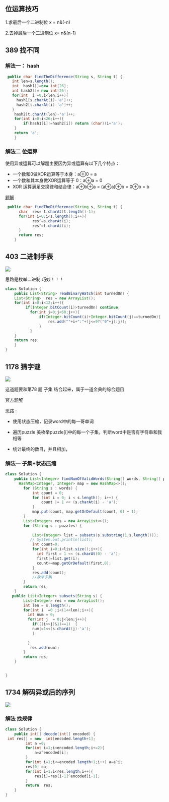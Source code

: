 

## 位运算技巧 

1.求最后一个二进制位  x = n&(-n)

2.去掉最后一个二进制位  x=  n&(n-1)

## 389 找不同

### 解法一： hash

```java
 public char findTheDifference(String s, String t) {
   int len=s.length();
   int  hash1[]=new int[26];
   int hash2[]= new int[26];
   for(int  i =0;i<len;i++){
     hash1[s.charAt(i)-'a']++;
     hash2[t.charAt(i)-'a']++;
   }
    hash2[t.charAt(len)-'a']++;
    for(int i=0;i<26;i++){
        if(hash1[i]!=hash2[i]) return (char)(i+'a');
    }
    return 'a';
    }
```

### 解法二 位运算

使用异或运算可以解题主要因为异或运算有以下几个特点：

* 一个数和0做XOR运算等于本身：a⊕0 = a
* 一个数和其本身做XOR运算等于 0：a⊕a = 0
* XOR 运算满足交换律和结合律：a⊕b⊕a = (a⊕a)⊕b = 0⊕b = b



[题解](https://leetcode-cn.com/problems/find-the-difference/solution/hua-jie-suan-fa-389-zhao-bu-tong-by-guanpengchn/)

```java
 public char findTheDifference(String s, String t) {
      char  res= t.charAt(t.length()-1);
      for(int i=0;i<s.length();i++){
            res^=s.charAt(i);
            res^=t.charAt(i);
      }
      return res;
    }
```

## 403 二进制手表

![](image/401.png)

思路是枚举二进制 巧妙！！！

```java
class Solution {
    public List<String> readBinaryWatch(int turnedOn) {
    List<String>  res = new ArrayList();
    for(int i=0;i<12;i++){
         if(Integer.bitCount(i)>turnedOn) continue;
           for(int j=0;j<60;j++){
               if(Integer.bitCount(i)+Integer.bitCount(j)==turnedOn){
                   res.add(""+i+":"+(j<=9?("0"+j):j));
               }
           }
    }
    return res;
    }
}
```





## 1178 猜字谜



![](image/1178.png)

这道题要和第78 题 子集 结合起来，属于一道金典的综合题目

[官方题解](https://leetcode-cn.com/problems/number-of-valid-words-for-each-puzzle/solution/cai-zi-mi-by-leetcode-solution-345u/)

思路 :

*  使用状态压缩，记录word中的每一哥单词

* 遍历puzzle 美枚举puzzle[i]中的每一个子集，判断word中是否有字符串和我相等
* 统计最终的数目，并且相加，



### 解法一  子集+状态压缩

 

```JAVA
class Solution {
    public List<Integer> findNumOfValidWords(String[] words, String[] puzzles) {
      HashMap<Integer, Integer> map = new HashMap<>();
        for (String s : words) {
            int count = 0;
            for (int i = 0; i < s.length(); i++) {
                count |= 1 << (s.charAt(i) - 'a');
            }
            map.put(count, map.getOrDefault(count, 0) + 1);
        }
        List<Integer> res = new ArrayList<>();
        for (String s : puzzles) {
           
            List<Integer> list = subsets(s.substring(1,s.length()));
           // System.out.println(list);
            int count=0;
            for(int i=0;i<list.size();i++){
              int first = 1 << (s.charAt(0) - 'a');
              first|=list.get(i);
              count+=map.getOrDefault(first,0);
            }
            res.add(count);
            //枚举子集
        }
        return res;
    }
   public List<Integer> subsets(String s) {
        List<Integer> res = new ArrayList();
        int len = s.length();
        for(int i  =0 ;i<(1<<len);i++){
          int num = 0;
          for(int j  = 0;j<len;j++){
            if(((i>>j)&1)==1)  {
            num|=1<<(s.charAt(j)-'a');
            }
           
          }
           res.add(num);
        }
        return res;
    }
 

}
```

## 1734  解码异或后的序列

![](image/1734.png)

### 解法 找规律 

```java
class Solution {
    public int[] decode(int[] encoded) {
 int res[] = new  int[encoded.length+1];
         int a =0;
         for(int i=1;i<encoded.length;i+=2){
             a=a^encoded[i];
         }
         for(int i=1;i<=encoded.length+1;i++) a=a^i;
         res[0] =a;
         for(int i=1;i<res.length;i++){
             res[i]=res[i-1]^encoded[i-1];
         }
         return  res;
    }
}
```

